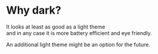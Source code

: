 # Why dark?

It looks at least as good as a light theme  
and in any case it is more battery efficient and eye friendly.

An additional light theme might be an option for the future.
